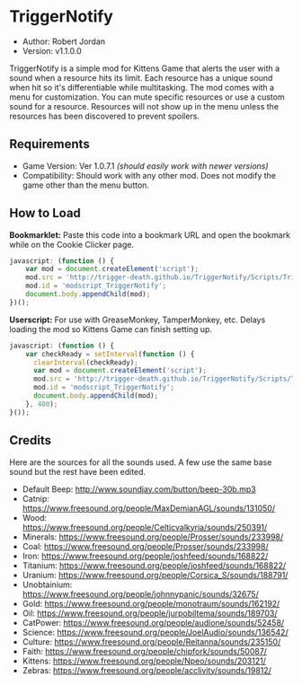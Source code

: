 # TriggerNotify

* Author:         Robert Jordan
* Version:        v1.1.0.0

TriggerNotify is a simple mod for Kittens Game that alerts the user with a sound when a resource hits its limit. Each resource has a unique sound when hit so it's differentiable while multitasking. The mod comes with a menu for customization. You can mute specific resources or use a custom sound for a resource. Resources will not show up in the menu unless the resources has been discovered to prevent spoilers.

## Requirements

* Game Version:   Ver 1.0.7.1 *(should easily work with newer versions)*
* Compatibility:  Should work with any other mod. Does not modify the game other than the menu button.

## How to Load

**Bookmarklet:** Paste this code into a bookmark URL and open the bookmark while on the Cookie Clicker page.

```javascript
javascript: (function () {
	var mod = document.createElement('script');
	mod.src = 'http://trigger-death.github.io/TriggerNotify/Scripts/TriggerNotify.js';
	mod.id = 'modscript_TriggerNotify';
	document.body.appendChild(mod);
})();
```

**Userscript:** For use with GreaseMonkey, TamperMonkey, etc. Delays loading the mod so Kittens Game can finish setting up.

```javascript
javascript: (function () {
    var checkReady = setInterval(function () {
      clearInterval(checkReady);
      var mod = document.createElement('script');
      mod.src = 'http://trigger-death.github.io/TriggerNotify/Scripts/TriggerNotify.js';
      mod.id = 'modscript_TriggerNotify';
      document.body.appendChild(mod);
    }, 400);
}());
```

## Credits

Here are the sources for all the sounds used. A few use the same base sound but the rest have been edited.

* Default Beep: http://www.soundjay.com/button/beep-30b.mp3
* Catnip: https://www.freesound.org/people/MaxDemianAGL/sounds/131050/
* Wood: https://www.freesound.org/people/Celticvalkyria/sounds/250391/
* Minerals: https://www.freesound.org/people/Prosser/sounds/233998/
* Coal: https://www.freesound.org/people/Prosser/sounds/233998/
* Iron: https://www.freesound.org/people/joshfeed/sounds/168822/
* Titanium: https://www.freesound.org/people/joshfeed/sounds/168822/
* Uranium: https://www.freesound.org/people/Corsica_S/sounds/188791/
* Unobtainium: https://www.freesound.org/people/johnnypanic/sounds/32675/
* Gold: https://www.freesound.org/people/monotraum/sounds/162192/
* Oil: https://www.freesound.org/people/jurpobiltema/sounds/189703/
* CatPower: https://www.freesound.org/people/audione/sounds/52458/
* Science: https://www.freesound.org/people/JoelAudio/sounds/136542/
* Culture: https://www.freesound.org/people/Reitanna/sounds/235150/
* Faith: https://www.freesound.org/people/chipfork/sounds/50087/
* Kittens: https://www.freesound.org/people/Npeo/sounds/203121/
* Zebras: https://www.freesound.org/people/acclivity/sounds/19812/
